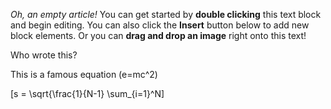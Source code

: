 _Oh, an empty article!_ You can get started by **double clicking** this text block and begin editing. You can also click the **Insert** button below to add new block elements. Or you can **drag and drop an image** right onto this text!

Who wrote this?

This is a famous equation \(e=mc^2\)

\[s = \sqrt{\frac{1}{N-1} \sum_{i=1}^N\]
